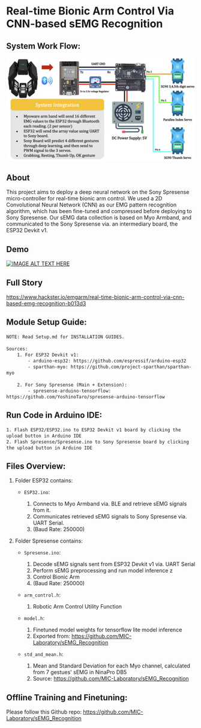 # Real-time Bionic Arm Control Via CNN-based sEMG Recognition

## System Work Flow:
![Alt text](system.jpg?raw=true "Title")

## About
This project aims to deploy a deep neural network on the Sony Spresense micro-controller for real-time bionic arm control. We used a 2D Convolutional Neural Network (CNN) as our EMG pattern recognition algorithm, which has been fine-tuned and compressed before deploying to Sony Spresense. Our sEMG data collection is based on Myo Armband, and communicated to the Sony Spresense via. an intermediary board, the ESP32 Devkit v1.

## Demo
[![IMAGE ALT TEXT HERE](https://img.youtube.com/vi/r8Wh6ckIqSM/0.jpg)](https://www.youtube.com/watch?v=r8Wh6ckIqSM)

## Full Story
https://www.hackster.io/emgarm/real-time-bionic-arm-control-via-cnn-based-emg-recognition-b013d3

## Module Setup Guide:
    NOTE: Read Setup.md for INSTALLATION GUIDES.
 
    Sources: 
        1. For ESP32 Devkit v1:
            - arduino-esp32: https://github.com/espressif/arduino-esp32
            - sparthan-myo: https://github.com/project-sparthan/sparthan-myo
        
        2. For Sony Spresense (Main + Extension): 
            - spresense-arduino-tensorflow: https://github.com/YoshinoTaro/spresense-arduino-tensorflow

## Run Code in Arduino IDE:
    1. Flash ESP32/ESP32.ino to ESP32 Devkit v1 board by clicking the upload button in Arduino IDE
    2. Flash Spresense/Spresense.ino to Sony Spresense board by clicking the upload button in Arduino IDE
 
## Files Overview:
1. Folder ESP32 contains:
    - `ESP32.ino`:

        1. Connects to Myo Armband via. BLE and retrieve sEMG signals from it.
        2. Communicates retrieved sEMG signals to Sony Spresense via. UART Serial.
        3. (Baud Rate: 250000)

2. Folder Spresense contains:
    - `Spresense.ino`:

        1. Decode sEMG signals sent from ESP32 Devkit v1 via. UART Serial
        2. Perform sEMG preprocessing and run model inference z
        3. Control Bionic Arm
        4. (Baud Rate: 250000)

    - `arm_control.h`:

        1. Robotic Arm Control Utility Function
    
    - `model.h`:
        
        1. Finetuned model weights for tensorflow lite model inference
        2. Exported from: https://github.com/MIC-Laboratory/sEMG_Recognition
    
    - `std_and_mean.h`:
        
        1. Mean and Standard Deviation for each Myo channel, calculated from 7 gestues' sEMG in NinaPro DB5
        2. Source: https://github.com/MIC-Laboratory/sEMG_Recognition

## Offline Training and Finetuning:
Please follow this Github repo: https://github.com/MIC-Laboratory/sEMG_Recognition
